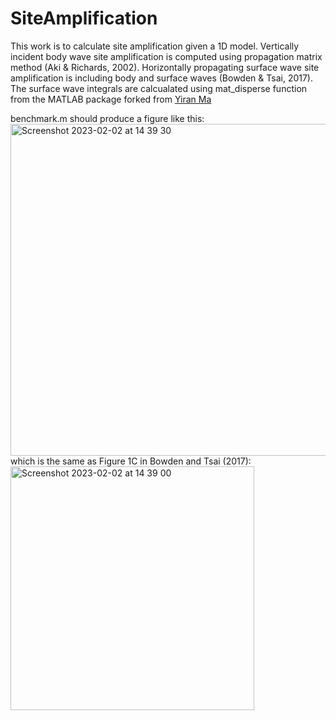 # SiteAmplification
This work is to calculate site amplification given a 1D model. 
Vertically incident body wave site amplification is computed using propagation matrix method (Aki & Richards, 2002).
Horizontally propagating surface wave site amplification is including body and surface waves (Bowden & Tsai, 2017).
The surface wave integrals are calcualated using mat_disperse function from the MATLAB package forked from [Yiran Ma ](https://github.com/yiran06/mat_disperse)

benchmark.m should produce a figure like this:
<img width="531" alt="Screenshot 2023-02-02 at 14 39 30" src="https://user-images.githubusercontent.com/20884599/216465879-d943042e-63ec-4b15-b613-55b6f3a93c43.png">
which is the same as Figure 1C in Bowden and Tsai (2017):
<img width="390" alt="Screenshot 2023-02-02 at 14 39 00" src="https://user-images.githubusercontent.com/20884599/216465771-0428c777-f590-441c-aea3-0eb56e3c73ce.png">

